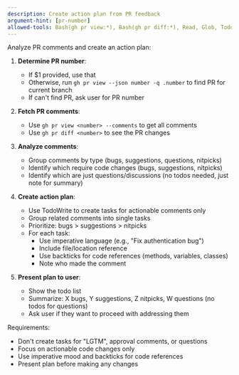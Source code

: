 ```yaml
---
description: Create action plan from PR feedback
argument-hint: [pr-number]
allowed-tools: Bash(gh pr view:*), Bash(gh pr diff:*), Read, Glob, TodoWrite
---
```


Analyze PR comments and create an action plan:

1. **Determine PR number**:
   - If $1 provided, use that
   - Otherwise, run `gh pr view --json number -q .number` to find PR for current branch
   - If can't find PR, ask user for PR number

2. **Fetch PR comments**:
   - Use `gh pr view <number> --comments` to get all comments
   - Use `gh pr diff <number>` to see the PR changes

3. **Analyze comments**:
   - Group comments by type (bugs, suggestions, questions, nitpicks)
   - Identify which require code changes (bugs, suggestions, nitpicks)
   - Identify which are just questions/discussions (no todos needed, just note for summary)

4. **Create action plan**:
   - Use TodoWrite to create tasks for actionable comments only
   - Group related comments into single tasks
   - Prioritize: bugs > suggestions > nitpicks
   - For each task:
     * Use imperative language (e.g., "Fix authentication bug")
     * Include file/location reference
     * Use backticks for code references (methods, variables, classes)
     * Note who made the comment

5. **Present plan to user**:
   - Show the todo list
   - Summarize: X bugs, Y suggestions, Z nitpicks, W questions (no todos for questions)
   - Ask user if they want to proceed with addressing them

Requirements:
- Don't create tasks for "LGTM", approval comments, or questions
- Focus on actionable code changes only
- Use imperative mood and backticks for code references
- Present plan before making any changes
